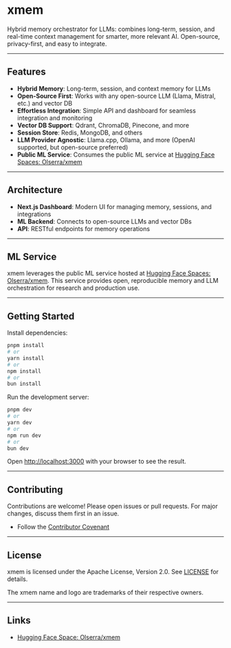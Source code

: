 # xmem

Hybrid memory orchestrator for LLMs: combines long-term, session, and real-time context management for smarter, more relevant AI. Open-source, privacy-first, and easy to integrate.

---

## Features

- **Hybrid Memory**: Long-term, session, and context memory for LLMs
- **Open-Source First**: Works with any open-source LLM (Llama, Mistral, etc.) and vector DB
- **Effortless Integration**: Simple API and dashboard for seamless integration and monitoring
- **Vector DB Support**: Qdrant, ChromaDB, Pinecone, and more
- **Session Store**: Redis, MongoDB, and others
- **LLM Provider Agnostic**: Llama.cpp, Ollama, and more (OpenAI supported, but open-source preferred)
- **Public ML Service**: Consumes the public ML service at [Hugging Face Spaces: Olserra/xmem](https://huggingface.co/spaces/Olserra/xmem/)

---

## Architecture

- **Next.js Dashboard**: Modern UI for managing memory, sessions, and integrations
- **ML Backend**: Connects to open-source LLMs and vector DBs
- **API**: RESTful endpoints for memory operations

---

## ML Service

xmem leverages the public ML service hosted at [Hugging Face Spaces: Olserra/xmem](https://huggingface.co/spaces/Olserra/xmem/). This service provides open, reproducible memory and LLM orchestration for research and production use.

---

## Getting Started

Install dependencies:

```sh
pnpm install
# or
yarn install
# or
npm install
# or
bun install
```

Run the development server:

```sh
pnpm dev
# or
yarn dev
# or
npm run dev
# or
bun dev
```

Open [http://localhost:3000](http://localhost:3000) with your browser to see the result.

---

## Contributing

Contributions are welcome! Please open issues or pull requests. For major changes, discuss them first in an issue.

- Follow the [Contributor Covenant](https://www.contributor-covenant.org/)

---

## License

xmem is licensed under the Apache License, Version 2.0. See [LICENSE](./LICENSE) for details.

The xmem name and logo are trademarks of their respective owners.

---

## Links

- [Hugging Face Space: Olserra/xmem](https://huggingface.co/spaces/Olserra/xmem/)
